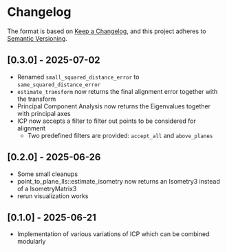# Changelog

The format is based on [Keep a Changelog](https://keepachangelog.com/en/1.0.0/),
and this project adheres to [Semantic Versioning](https://semver.org/spec/v2.0.0.html).

## [0.3.0] - 2025-07-02

- Renamed `small_squared_distance_error` to `same_squared_distance_error`
- `estimate_transform` now returns the final alignment error together with the transform
- Principal Component Analysis now returns the Eigenvalues together with principal axes
- ICP now accepts a filter to filter out points to be considered for alignment
  - Two predefined filters are provided: `accept_all` and `above_planes`

## [0.2.0] - 2025-06-26

- Some small cleanups
- point_to_plane_lls::estimate_isometry now returns an Isometry3 instead of a IsometryMatrix3
- rerun visualization works

## [0.1.0] - 2025-06-21

- Implementation of various variations of ICP which can be combined modularly
